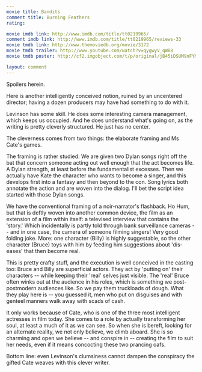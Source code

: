 ```yaml
---
movie title: Bandits
comment title: Burning Feathers
rating: 

movie imdb link: http://www.imdb.com/title/tt0219965/
comment imdb link: http://www.imdb.com/title/tt0219965/reviews-33
movie tmdb link: http://www.themoviedb.org/movie/3172
movie tmdb trailer: http://www.youtube.com/watch?v=qygwyV_qWB8
movie tmdb poster: http://cf2.imgobject.com/t/p/original/jB45iDSUM9nFYMPwAnNDdOloNxu.jpg

layout: comment
---
```


Spoilers herein.

Here is another intelligently conceived notion, ruined by an uncentered director; having a dozen producers may have had something to do with it.

Levinson has some skill. He does some interesting camera management, which keeps us occupied. And he does understand what's going on, as the writing is pretty cleverly structured. He just has no center.

The cleverness comes from two things: the elaborate framing and Ms Cate's games.

The framing is rather studied: We are given two Dylan songs right off the bat that concern someone acting out well enough that the act becomes life. A Dylan strength, at least before the fundamentalist excesses. Then we actually have Kate the character who wants to become a singer, and this develops first into a fantasy and then beyond to the con. Song lyrics both annotate the action and are woven into the dialog. I'll bet the script idea started with those Dylan songs.

We have the conventional framing of a noir-narrator's flashback. Ho Hum, but that is deftly woven into another common device, the film as an extension of a film within itself: a televised interview that contains the 'story.' Which incidentally is partly told through bank surveillance cameras -- and in one case, the camera of someone filming singers! Very good folding joke. More: one character (Billy) is highly suggestable, so the other character (Bruce) toys with him by feeding him suggestions about 'dis-eases' that then become real.

This is pretty crafty stuff, and the execution is well conceived in the casting too: Bruce and Billy are superficial actors. They act by 'putting on' their characters -- while keeping their 'real' selves just visible. The 'real' Bruce often winks out at the audience in his roles, which is something we post-postmodern audiences like. So we pay them truckloads of dough. What they play here is -- you guessed it, men who put on disguises and with genteel manners walk away with scads of cash.

It only works because of Cate, who is one of the three most intelligent actresses in film today. She comes to a role by actually transforming her soul, at least a much of it as we can see. So when she is bereft, looking for an alternate reality, we not only believe, we climb aboard. She is so charming and open we believe -- and conspire in -- creating the film to suit her needs, even if it means concocting these two prancing oafs.

Bottom line: even Levinson's clumsiness cannot dampen the conspiracy the gifted Cate weaves with this clever writer.